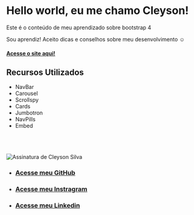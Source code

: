  # Hello world, eu me chamo Cleyson!
 Este é o conteúdo de meu aprendizado sobre bootstrap 4

 Sou aprendiz! Aceito dicas e conselhos sobre meu desenvolvimento :relaxed:
 
 #### [Acesse o site aqui!](https://cleysonsilvame.github.io/site-bootstrap4/)
 
 ## Recursos Utilizados
 
 - NavBar
 - Carousel
 - Scrollspy
 - Cards
 - Jumbotron
 - NavPills
 - Embed
 
 

<br><br><br>
<img src="https://raw.githubusercontent.com/cleysonsilvame/cleysonsilvame.github.io/master/minha-assinatura/render/assinatura.png" alt="Assinatura de Cleyson Silva"><br>

- ### [Acesse meu GitHub](https://www.github.com/cleysonsilvame)
- ### [Acesse meu Instragram](https://www.instagram.com/cleysonsilva.me/)
- ### [Acesse meu Linkedin](https://www.linkedin.com/in/cleyson-silva-639b01188/)
